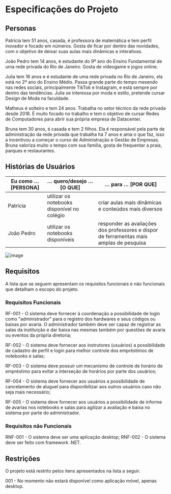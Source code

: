 # Especificações do Projeto

## Personas

Patrícia tem 51 anos, casada, é professora de matemática e tem perfil inovador e focado em números. Gosta de ficar por dentro das novidades, com  o objetivo de deixar suas aulas mais dinâmicas e interativas.

João Pedro tem 14 anos, é estudante do 9º ano do Ensino Fundamental de uma rede privada do Rio de Janeiro. Gosta de videogame e jogos online.

Julia tem 16 anos e é estudante de uma rede privada no Rio de Janeiro, ela está no 2º ano do Ensino Médio. Passa grande parte do tempo mexendo nas redes sociais, principalmente TikTok e Instagram,  e está sempre por dentro das tendências. Julia se interessa por moda e estilo, pretende cursar Design de Moda na faculdade.

Matheus é solteiro e tem 24 anos. Trabalha no setor técnico da rede privada desde 2018. É muito focado no trabalho e tem o objetivo de cursar Redes de Computadores para  abrir sua própria empresa de Datacenter.

Bruna tem 30 anos, é casada e tem 2 filhos. Ela é responsável pela parte de administração da rede privada que trabalha há 7 anos e ama o que faz, isso a incentivou a começar o curso de Administração e Gestão de Empresas. Bruna valoriza muito o tempo com sua família, gosta de frequentar a praia, parques e restaurantes.

## Histórias de Usuários

| **Eu como … [PERSONA]** | **… quero/desejo … [O QUE]** | **… para … [POR QUE]** |
|  --- | --- | --- |
| Patrícia | utilizar os notebooks disponível no colégio | criar aulas mais dinâmicas e conteúdos mais diversos |
| João Pedro | utilizar os notebooks disponíveis | responder as avaliações dos professores e dispor de ferramentas mais amplas de pesquisa |

![image](https://user-images.githubusercontent.com/114962362/224176872-7f88fcbb-ed73-43c1-9b98-828dcd7d4b0f.png)

## Requisitos

A lista que se seguem apresentam os requisitos funcionais e não funcionais que detalham o escopo do projeto.

### Requisitos Funcionais
RF-001 - O sistema deve fornecer à coordenação a possibilidade de login como "administrador" para o registro dos hardwares e seus códigos ou baixas por avaria.
O administrador também deve ser capaz de registrar as salas da instituição e dar baixa nas mesmas também por questões de avaria ou eventos da própria diretoria;

RF-002 - O sistema deve fornecer aos instrutores (usuários) a possibilidade de cadastro de perfil e login para melhor controle dos empréstimos de notebooks e salas;

RF-003 - O sistema deve possuir um mecanismo de controle de horário de empréstimo para evitar a interseção de horários por parte dos usuários;

RF-004 - O sistema deve fornecer aos usuários a possibilidade de cancelamento de aluguel para disponibilizar aos outros usuários caso não seja mais necessário;

RF-005 - O sistema deve fornecer aos usuários a possibilidade de informe de avarias nos notebooks e salas para agilizar a avaliação e baixa no sistema por parte do administrador.

### Requisitos não Funcionais

RNF-001 - O sistema deve ser uma aplicação desktop;
RNF-002 - O sistema deve ser feito com framework .NET.

## Restrições

O projeto está restrito pelos itens apresentados na lista a seguir.

001 - No momento não estará disponível como aplicação móvel, apenas desktop.


